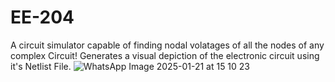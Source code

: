 # EE-204
A circuit simulator capable of finding nodal volatages of all the nodes of any complex Circuit!
Generates a visual depiction of the electronic circuit using it's Netlist File.
![WhatsApp Image 2025-01-21 at 15 10 23](https://github.com/user-attachments/assets/38a76aa5-a64c-4e56-9748-d9430aa0d13d)
